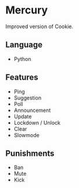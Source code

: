# Mercury
Improved version of Cookie. 

## Language 
- Python

## Features
- Ping
- Suggestion
- Poll
- Announcement
- Update
- Lockdown / Unlock
- Clear
- Slowmode

## Punishments
- Ban
- Mute
- Kick
